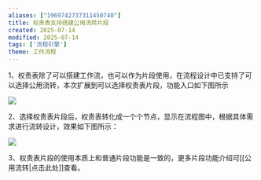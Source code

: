 ```yaml
---
aliases: ["1969742737311450740"]
title: 权责表支持搭建公用流转片段
created: 2025-07-14
modified: 2025-07-14
tags: ['流程引擎']
theme: 工作流程
---
```


1、权责表除了可以搭建工作流，也可以作为片段使用，在流程设计中已支持了可以选择公用流转，本次扩展到可以选择权责表片段，功能入口如下图所示

![](6b9cc858404b11d9afebdaae94a5f827.jpg)

2、选择权责表片段后，权责表转化成一个个节点，显示在流程图中，根据具体需求进行流转设计，效果如下图所示：

![](61d62a3d8d51fced15405de8c75f01c8.jpg)

3、权责表片段的使用本质上和普通片段功能是一致的，更多片段功能介绍可[[公用流转|点击此处]]查看。
